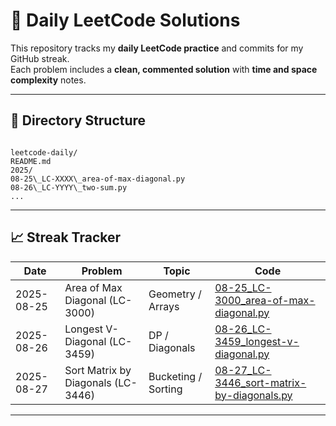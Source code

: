 # 🧠 Daily LeetCode Solutions

This repository tracks my **daily LeetCode practice** and commits for my GitHub streak.  
Each problem includes a **clean, commented solution** with **time and space complexity** notes.

---

## 📂 Directory Structure

```

leetcode-daily/
README.md
2025/
08-25\_LC-XXXX\_area-of-max-diagonal.py
08-26\_LC-YYYY\_two-sum.py
...

```

---

## 📈 Streak Tracker

| Date       | Problem                            | Topic               | Code                                                                                        |
| ---------- | ---------------------------------- | ------------------- | ------------------------------------------------------------------------------------------- |
| 2025-08-25 | Area of Max Diagonal (LC-3000)     | Geometry / Arrays   | [08-25_LC-3000_area-of-max-diagonal.py](2025/08-25_LC-3000_area-of-max-diagonal.py)         |
| 2025-08-26 | Longest V-Diagonal (LC-3459)       | DP / Diagonals      | [08-26_LC-3459_longest-v-diagonal.py](2025/08-26_LC-3459_longest-v-diagonal.py)             |
| 2025-08-27 | Sort Matrix by Diagonals (LC-3446) | Bucketing / Sorting | [08-27_LC-3446_sort-matrix-by-diagonals.py](2025/08-27_LC-3446_sort-matrix-by-diagonals.py) |

---
